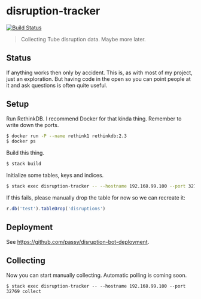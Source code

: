 # disruption-tracker
[![Build Status](https://travis-ci.org/passy/disruption-tracker.svg?branch=master)](https://travis-ci.org/passy/disruption-tracker)

> Collecting Tube disruption data. Maybe more later.

## Status

If anything works then only by accident. This is, as with most of my project,
just an exploration. But having code in the open so you can point people at it
and ask questions is often quite useful.

## Setup

Run RethinkDB. I recommend Docker for that kinda thing. Remember to write down
the ports.

```bash
$ docker run -P --name rethink1 rethinkdb:2.3
$ docker ps
```

Build this thing.

```bash
$ stack build
```

Initialize some tables, keys and indices.

```bash
$ stack exec disruption-tracker -- --hostname 192.168.99.100 --port 32769 setup
```

If this fails, please manually drop the table for now so we can recreate it:

```javascript
r.db('test').tableDrop('disruptions')
```

## Deployment

See https://github.com/passy/disruption-bot-deployment.

## Collecting

Now you can start manually collecting. Automatic polling is coming soon.

```
$ stack exec disruption-tracker -- --hostname 192.168.99.100 --port 32769 collect
```
